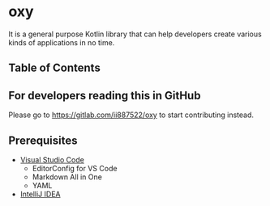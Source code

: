 # oxy
It is a general purpose Kotlin library that can help developers create various kinds of applications in no time.

## Table of Contents


## For developers reading this in GitHub
Please go to https://gitlab.com/ii887522/oxy to start contributing instead.

## Prerequisites
- [Visual Studio Code](https://code.visualstudio.com/)
  - EditorConfig for VS Code
  - Markdown All in One
  - YAML
- [IntelliJ IDEA](https://www.jetbrains.com/idea/)
